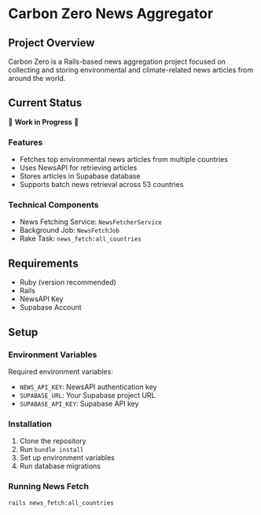 # Carbon Zero News Aggregator

## Project Overview
Carbon Zero is a Rails-based news aggregation project focused on collecting and storing environmental and climate-related news articles from around the world.

## Current Status
🚧 **Work in Progress** 🚧

### Features
- Fetches top environmental news articles from multiple countries
- Uses NewsAPI for retrieving articles
- Stores articles in Supabase database
- Supports batch news retrieval across 53 countries

### Technical Components
- News Fetching Service: `NewsFetcherService`
- Background Job: `NewsFetchJob`
- Rake Task: `news_fetch:all_countries`

## Requirements
- Ruby (version recommended)
- Rails
- NewsAPI Key
- Supabase Account

## Setup

### Environment Variables
Required environment variables:
- `NEWS_API_KEY`: NewsAPI authentication key
- `SUPABASE_URL`: Your Supabase project URL
- `SUPABASE_API_KEY`: Supabase API key

### Installation
1. Clone the repository
2. Run `bundle install`
3. Set up environment variables
4. Run database migrations

### Running News Fetch
```bash
rails news_fetch:all_countries

```